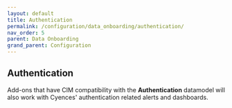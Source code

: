 ```yaml
---
layout: default
title: Authentication
permalink: /configuration/data_onboarding/authentication/
nav_order: 5
parent: Data Onboarding
grand_parent: Configuration
---
```


## **Authentication** 

Add-ons that have CIM compatibility with the **Authentication** datamodel will also work with Cyences' authentication related alerts and dashboards.